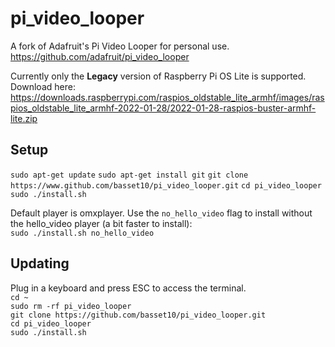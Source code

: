 # pi_video_looper
A fork of Adafruit's Pi Video Looper for personal use.
https://github.com/adafruit/pi_video_looper

Currently only the __Legacy__ version of Raspberry Pi OS Lite is supported.  
Download here:
<https://downloads.raspberrypi.com/raspios_oldstable_lite_armhf/images/raspios_oldstable_lite_armhf-2022-01-28/2022-01-28-raspios-buster-armhf-lite.zip>

## Setup
`sudo apt-get update`
`sudo apt-get install git`
`git clone https://www.github.com/basset10/pi_video_looper.git`
`cd pi_video_looper`
`sudo ./install.sh`

Default player is omxplayer. Use the `no_hello_video` flag to install without the hello_video player (a bit faster to install):  
`sudo ./install.sh no_hello_video`

## Updating
Plug in a keyboard and press ESC to access the terminal.    
`cd ~`   
`sudo rm -rf pi_video_looper`   
`git clone https://github.com/basset10/pi_video_looper.git`    
`cd pi_video_looper`   
`sudo ./install.sh` 
